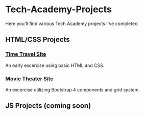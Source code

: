 # Tech-Academy-Projects

Here you'll find various Tech Academy projects I've completed.

## HTML/CSS Projects

### [Time Travel Site](https://github.com/Michaelstau/Tech-Academy-Projects/tree/main/HTML%20and%20CSS/project)

An early excercise using basic HTML and CSS.

### [Movie Theater Site](https://github.com/Michaelstau/Tech-Academy-Projects/tree/main/HTML%20and%20CSS/bootstrap4_project)

An excercise utilizing Bootstrap 4 components and grid system.

## JS Projects (coming soon)
